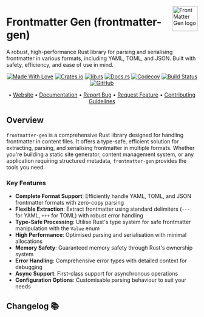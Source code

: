 <!-- markdownlint-disable MD033 MD041 -->
<img src="https://kura.pro/frontmatter-gen/images/logos/frontmatter-gen.svg"
alt="FrontMatter Gen logo" height="66" align="right" />
<!-- markdownlint-enable MD033 MD041 -->

# Frontmatter Gen (frontmatter-gen)

A robust, high-performance Rust library for parsing and serialising frontmatter in various formats, including YAML, TOML, and JSON. Built with safety, efficiency, and ease of use in mind.

<!-- markdownlint-disable MD033 MD041 -->
<center>
<!-- markdownlint-enable MD033 MD041 -->

[![Made With Love][made-with-rust]][08] [![Crates.io][crates-badge]][03] [![lib.rs][libs-badge]][01] [![Docs.rs][docs-badge]][04] [![Codecov][codecov-badge]][06] [![Build Status][build-badge]][07] [![GitHub][github-badge]][02]

• [Website][00] • [Documentation][04] • [Report Bug][02] • [Request Feature][02] • [Contributing Guidelines][05]

<!-- markdownlint-disable MD033 MD041 -->
</center>
<!-- markdownlint-enable MD033 MD041 -->

## Overview

`frontmatter-gen` is a comprehensive Rust library designed for handling frontmatter in content files. It offers a type-safe, efficient solution for extracting, parsing, and serialising frontmatter in multiple formats. Whether you're building a static site generator, content management system, or any application requiring structured metadata, `frontmatter-gen` provides the tools you need.

### Key Features

- **Complete Format Support**: Efficiently handle YAML, TOML, and JSON frontmatter formats with zero-copy parsing
- **Flexible Extraction**: Extract frontmatter using standard delimiters (`---` for YAML, `+++` for TOML) with robust error handling
- **Type-Safe Processing**: Utilise Rust's type system for safe frontmatter manipulation with the `Value` enum
- **High Performance**: Optimised parsing and serialisation with minimal allocations
- **Memory Safety**: Guaranteed memory safety through Rust's ownership system
- **Error Handling**: Comprehensive error types with detailed context for debugging
- **Async Support**: First-class support for asynchronous operations
- **Configuration Options**: Customisable parsing behaviour to suit your needs

[00]: https://frontmatter-gen.com
[01]: https://lib.rs/crates/frontmatter-gen
[02]: https://github.com/sebastienrousseau/frontmatter-gen/issues
[03]: https://crates.io/crates/frontmatter-gen
[04]: https://docs.rs/frontmatter-gen
[05]: https://github.com/sebastienrousseau/frontmatter-gen/blob/main/CONTRIBUTING.md
[06]: https://codecov.io/gh/sebastienrousseau/frontmatter-gen
[07]: https://github.com/sebastienrousseau/frontmatter-gen/actions?query=branch%3Amain
[08]: https://www.rust-lang.org/

[build-badge]: https://img.shields.io/github/actions/workflow/status/sebastienrousseau/frontmatter--gen/release.yml?branch=main&style=for-the-badge&logo=github
[codecov-badge]: https://img.shields.io/codecov/c/github/sebastienrousseau/frontmatter-gen?style=for-the-badge&token=Q9KJ6XXL67&logo=codecov
[crates-badge]: https://img.shields.io/crates/v/frontmatter-gen.svg?style=for-the-badge&color=fc8d62&logo=rust
[docs-badge]: https://img.shields.io/badge/docs.rs-frontmatter--gen-66c2a5?style=for-the-badge&labelColor=555555&logo=docs.rs
[github-badge]: https://img.shields.io/badge/github-sebastienrousseau/frontmatter--gen-8da0cb?style=for-the-badge&labelColor=555555&logo=github
[libs-badge]: https://img.shields.io/badge/lib.rs-v0.0.3-orange.svg?style=for-the-badge
[made-with-rust]: https://img.shields.io/badge/rust-f04041?style=for-the-badge&labelColor=c0282d&logo=rust

## Changelog 📚
